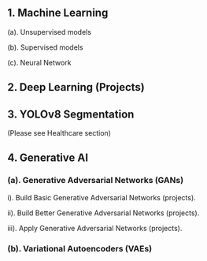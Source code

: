 ## 1. Machine Learning 
(a). Unsupervised models

(b). Supervised models

(c). Neural Network

## 2. Deep Learning (Projects)

## 3. YOLOv8 Segmentation 
(Please see Healthcare section)

## 4. Generative AI 
###   (a). Generative Adversarial Networks (GANs) 
i). Build Basic Generative Adversarial Networks (projects).

ii). Build Better Generative Adversarial Networks (projects).

iii). Apply Generative Adversarial Networks (projects).
###   (b). Variational Autoencoders (VAEs)
<br>
<br>
<br>
